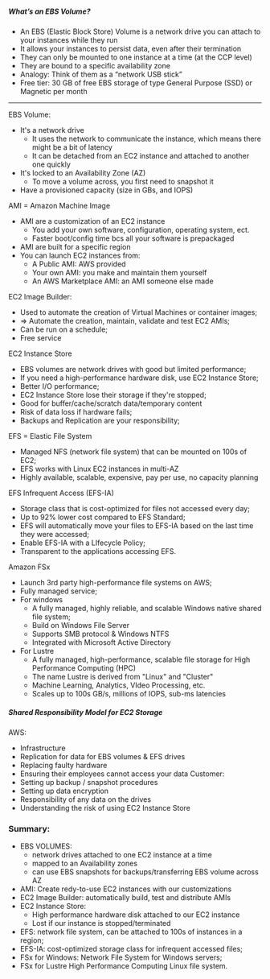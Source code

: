 
##### What’s an EBS Volume?
- An EBS (Elastic Block Store) Volume is a network drive you can attach to your instances while they run 
- It allows your instances to persist data, even after their termination 
- They can only be mounted to one instance at a time (at the CCP level) 
- They are bound to a specific availability zone 
- Analogy: Think of them as a “network USB stick” 
- Free tier: 30 GB of free EBS storage of type General Purpose (SSD) or Magnetic per month

---

EBS Volume:
- It's a network drive
	- It uses the network to communicate the instance, which means there might be a bit of latency
	- It can be detached from an EC2 instance and attached to another one quickly
- It's locked to an Availability Zone (AZ)
	- To move a volume across, you first need to snapshot it
- Have a provisioned capacity (size in GBs, and IOPS)

AMI = Amazon Machine Image
- AMI are a customization of an EC2 instance
	- You add your own software, configuration, operating system, ect.
	- Faster boot/config time bcs all your software is prepackaged
- AMI are built for a specific region
- You can launch EC2 instances from:
	- A Public AMI: AWS provided
	- Your own AMI: you make and maintain them yourself
	- An AWS Marketplace AMI: an AMI someone else made

EC2 Image Builder:
- Used to automate the creation of Virtual Machines or container images;
- => Automate the creation, maintain, validate and test EC2 AMIs;
- Can be run on a schedule;
- Free service

EC2 Instance Store
- EBS volumes are network drives with good but limited performance;
- If you need a high-performance hardware disk, use EC2 Instance Store;
- Better I/O performance;
- EC2 Instance Store lose their storage if they're stopped;
- Good for buffer/cache/scratch data/temporary content
- Risk of data loss if hardware fails;
- Backups and Replication are your responsibility;

EFS = Elastic File System
- Managed NFS (network file system) that can be mounted on 100s of EC2;
- EFS works with Linux EC2 instances in multi-AZ
- Highly available, scalable, expensive, pay per use, no capacity planning

EFS Infrequent Access (EFS-IA)
- Storage class that is cost-optimized for files not accessed every day;
- Up to 92% lower cost compared to EFS Standard;
- EFS will automatically move your files to EFS-IA based on the last time they were accessed;
- Enable EFS-IA with a LIfecycle Policy;
- Transparent to the applications accessing EFS.

Amazon FSx
- Launch 3rd party high-performance file systems on AWS;
- Fully managed service;
- For windows
	- A fully managed, highly reliable, and scalable Windows native shared file system;
	- Build on Windows File Server
	- Supports SMB protocol & Windows NTFS
	- Integrated with Microsoft Active Directory
- For Lustre
	- A fully managed, high-performance, scalable file storage for High Performance Computing (HPC)
	- The name Lustre is derived from "Linux" and "Cluster"
	- Machine Learning, Analytics, VIdeo Processing, etc.
	- Scales up to 100s GB/s, millions of IOPS, sub-ms latencies

#####  Shared Responsibility Model for EC2 Storage
AWS:
- Infrastructure 
- Replication for data for EBS volumes & EFS drives 
- Replacing faulty hardware 
- Ensuring their employees cannot access your data
Customer:
- Setting up backup / snapshot procedures  
- Setting up data encryption 
- Responsibility of any data on the drives 
- Understanding the risk of using EC2 Instance Store

### Summary:
- EBS VOLUMES:
	- network drives attached to one EC2 instance at a time
	- mapped to an Availability zones
	- can use EBS snapshots for backups/transferring EBS volume across AZ
- AMI: Create redy-to-use EC2 instances with our customizations
- EC2 Image Builder: automatically build, test and distribute AMIs
- EC2 Instance Store:
	- High performance hardware disk attached to our EC2 instance
	- Lost if our instance is stopped/terminated
- EFS: network file system, can be attached to 100s of instances in a region;
- EFS-IA: cost-optimized storage class for infrequent accessed files;
- FSx for Windows: Network File System for Windows servers;
- FSx for Lustre High Performance Computing Linux file system.